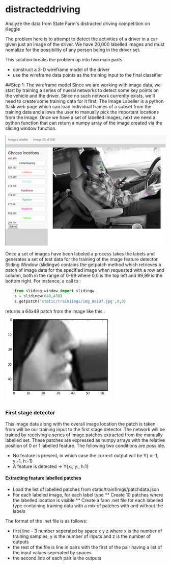 # distracteddriving
Analyze the data from State Farm's distracted driving competition on Kaggle

The problem here is to attempt to detect the activities of a driver in a car given just an image of the driver.  We have 20,000 labelled images and must nomalize for the possibility of any person being in the driver set.

This solution breaks the problem up into two main parts.
* construct a 3-D wireframe model of the driver
* use the wireframe data points as the training input to the final classifier

##Step 1:  The wireframe model
Since we are working with image data, we start by training a series of nueral networks to detect some key points on the vehicle and the driver.  Since no such network currenlty exists,  we'll need to create some training data for it first. 
The Image Labeller is a python flask web page which can load individual frames of a subset from the training data and allows the user to manually pick the important locations from the image. 
Once we have a set of labelled images, next we need a python function that can return a numpy array of the image created via the sliding window function.


![Image Labeller](ddis.png)


Once a set of images have been labeled a process takes the labels and generates a set of test data for the training of the image feature detector. Sliding Window (slidingw) contains the getpatch method which retrieves a patch of image data for the specified image when requested with a row and column, both in the range of 0-99 where 0,0 is the top left and 99,99 is the bottom right.  For instance, a call to : 
```python
    from sliding_window import slidingw
    s = slidingw(640,480)
    s.getpatch('static/train1Imgs/img_86197.jpg',0,0)
```
returns a 64x48 patch from the image like this : 
![Patch Example](patch1.png)

### First stage detector
This image data along with the overall image location the patch is taken from will be our training input to the first stage detector. The network will be trained by receiving a series of image patches extracted from the manually labelled set.  These patches are expressed as numpy arrays with the relative position of 0 or 1 labelled feature.  The following two conditions are possible.
* No feature is present, in which case the correct output will be Y{ x:-1, y:-1, h:-1}
* A feature is detected -> Y{x:<patch relative x location>, y:<patch relative y location>, h:1}
#### Extracting feature labelled patches
* Load the list of labelled patches from static/train1Imgs/patchdata.json
* For each labeled image, for each label type
** Create 10 patches where the labelled location is visible
** Create a fann .net file for each labelled type containing training data with a mix of patches with and without the labels

The format of the .net file is as follows:
* first line - 3 number seperated by space  x y z where x is the number of training samples, y is the number of inputs and z is the number of outputs
* the rest of the file is line in pairs with the first of the pair having a list of the input values seperated by spaces
* the second line of each pair is the outputs


